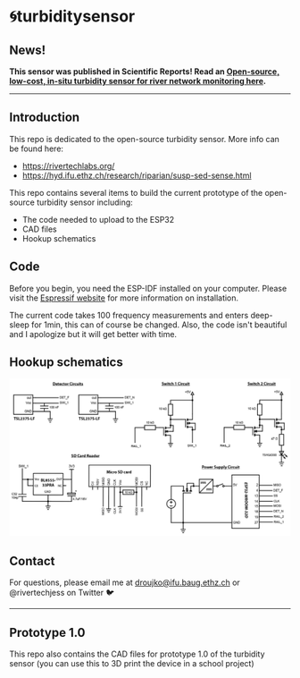 # :cyclone:turbiditysensor
## News!

**This sensor was published in Scientific Reports! Read an [Open-source, low-cost, in-situ turbidity sensor for river network monitoring here](https://www.nature.com/articles/s41598-022-14228-4.epdf?sharing_token=cyUjQXGA580BT96PZ3YG99RgN0jAjWel9jnR3ZoTv0OX8suukScp-om3npRI-9yHRu_IZlkYQE1BVdYvvL0vDxBGDfr8sI7F2l-Z1-pe-oVAVnkSKqac9C03GKGG5Jwydy4lDJZvCDPdijmWYlu6RFAzK-AAFhSjDVT-taU_3Ic%3D).**

-----------------------------------------
## Introduction
This repo is dedicated to the open-source turbidity sensor. More info can be found here:
- https://rivertechlabs.org/
- https://hyd.ifu.ethz.ch/research/riparian/susp-sed-sense.html

This repo contains several items to build the current prototype of the open-source turbidity sensor including:
- The code needed to upload to the ESP32
- CAD files
- Hookup schematics

## Code
Before you begin, you need the ESP-IDF installed on your computer. Please visit the [Espressif website](https://docs.espressif.com/projects/esp-idf/en/latest/esp32/get-started/) for more information on installation.

The current code takes 100 frequency measurements and enters deep-sleep for 1min, this can of course be changed. Also, the code isn't beautiful and I apologize but it will get better with time.

## Hookup schematics
<img src="Images/schematic.png" width="700">

## Contact
For questions, please email me at droujko@ifu.baug.ethz.ch or @rivertechjess on Twitter :bird:

-----------------------------------------
## Prototype 1.0
This repo also contains the CAD files for prototype 1.0 of the turbidity sensor (you can use this to 3D print the device in a school project)
